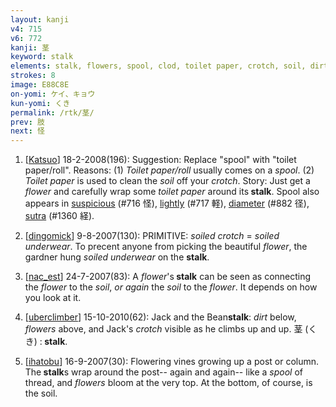 ```yaml
---
layout: kanji
v4: 715
v6: 772
kanji: 茎
keyword: stalk
elements: stalk, flowers, spool, clod, toilet paper, crotch, soil, dirt, ground
strokes: 8
image: E88C8E
on-yomi: ケイ、キョウ
kun-yomi: くき
permalink: /rtk/茎/
prev: 肢
next: 怪
---
```


1) [<a href="http://kanji.koohii.com/profile/Katsuo">Katsuo</a>] 18-2-2008(196): Suggestion: Replace &quot;spool&quot; with &quot;toilet paper/roll&quot;. Reasons: (1) <em>Toilet paper/roll</em> usually comes on a <em>spool</em>. (2) <em>Toilet paper</em> is used to clean the <em>soil</em> off your <em>crotch</em>. Story: Just get a <em>flower</em> and carefully wrap some <em>toilet paper</em> around its<strong> stalk</strong>. Spool also appears in <a href="../v4/716.html">suspicious</a> (#716 怪), <a href="../v4/717.html">lightly</a> (#717 軽), <a href="../v4/882.html">diameter</a> (#882 径), <a href="../v4/1360.html">sutra</a> (#1360 経).

2) [<a href="http://kanji.koohii.com/profile/dingomick">dingomick</a>] 9-8-2007(130): PRIMITIVE: <em>soiled crotch</em> = <em>soiled underwear</em>. To precent anyone from picking the beautiful <em>flower</em>, the gardner hung <em>soiled underwear</em> on the <strong>stalk</strong>.

3) [<a href="http://kanji.koohii.com/profile/nac_est">nac_est</a>] 24-7-2007(83): A <em>flower</em>&#039;s<strong> stalk</strong> can be seen as connecting the <em>flower</em> to the <em>soil</em>, <em>or again</em> the <em>soil</em> to the <em>flower</em>. It depends on how you look at it.

4) [<a href="http://kanji.koohii.com/profile/uberclimber">uberclimber</a>] 15-10-2010(62): Jack and the Bean<strong>stalk</strong>: <em>dirt</em> below, <em>flowers</em> above, and Jack&#039;s <em>crotch</em> visible as he climbs up and up. 茎 (くき) :<strong> stalk</strong>.

5) [<a href="http://kanji.koohii.com/profile/ihatobu">ihatobu</a>] 16-9-2007(30): Flowering vines growing up a post or column. The<strong> stalk</strong>s wrap around the post-- again and again-- like a <em>spool </em>of thread, and <em>flowers</em> bloom at the very top. At the bottom, of course, is the soil.

